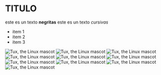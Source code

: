 # TITULO
este es un texto **negritas**
este es un texto *cursivas*

* item 1
* item 2
* item 3

![Tux, the Linux mascot](https://images.dog.ceo/breeds/pointer-germanlonghair/hans3.jpg)
![Tux, the Linux mascot](https://images.dog.ceo/breeds/terrier-american/n02093428_9929.jpg)
![Tux, the Linux mascot](https://images.dog.ceo/breeds/ridgeback-rhodesian/n02087394_10591.jpg)
![Tux, the Linux mascot](https://images.dog.ceo/breeds/ovcharka-caucasian/IMG_20190801_112134.jpg)
![Tux, the Linux mascot](https://images.dog.ceo/breeds/hound-blood/n02088466_4749.jpg)
![Tux, the Linux mascot](https://images.dog.ceo/breeds/terrier-australian/n02096294_1299.jpg)
![Tux, the Linux mascot](https://images.dog.ceo/breeds/groenendael/n02105056_5371.jpg)
![Tux, the Linux mascot](https://images.dog.ceo/breeds/pointer-germanlonghair/hans2.jpg)
![Tux, the Linux mascot](https://images.dog.ceo/breeds/terrier-sealyham/n02095889_25.jpg)
![Tux, the Linux mascot](https://images.dog.ceo/breeds/terrier-fox/n02095314_1054.jpg)
